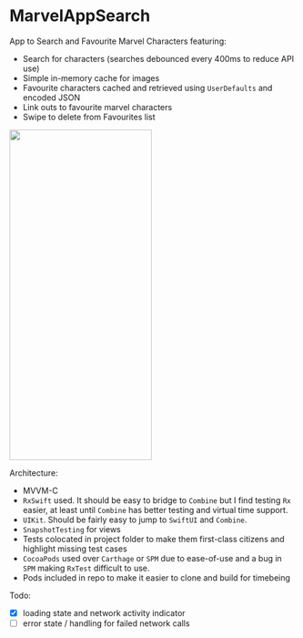 # MarvelAppSearch

App to Search and Favourite Marvel Characters featuring: 
- Search for characters (searches debounced every 400ms to reduce API use)
- Simple in-memory cache for images
- Favourite characters cached and retrieved using `UserDefaults` and encoded JSON
- Link outs to favourite marvel characters
- Swipe to delete from Favourites list

<img src="example.gif" width="250" height="580" />

Architecture: 
- MVVM-C
- `RxSwift` used. It should be easy to bridge to `Combine` but I find testing `Rx` easier, at least until `Combine` has better testing and virtual time support.
- `UIKit`. Should be fairly easy to jump to `SwiftUI` and `Combine`.
- `SnapshotTesting` for views
- Tests colocated in project folder to make them first-class citizens and highlight missing test cases
- `CocoaPods` used over `Carthage` or `SPM` due to ease-of-use and a bug in `SPM` making `RxTest` difficult to use.
- Pods included in repo to make it easier to clone and build for timebeing



Todo:
- [x] loading state and network activity indicator
- [ ] error state / handling for failed network calls 

